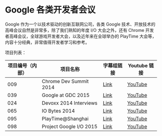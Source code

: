 # Google 各类开发者会议

Google 作为一个以技术驱动的创新互联网公司，各类 Google 技术、开放技术的高峰会议自然是非常多，除了我们熟知的年度 I/O 大会之外，还有 Chrome 开发者高峰会议，全球游戏开发者大会，以及近年来在全球举办的 PlayTime 大会等，内容十分经典，非常值得开发者学习和参考。

项目列表：

| 项目编号（内部） | 项目名称 | 字幕组链接 | Youtube 链接  |
| ---- | ---- | ---- | ---- |
|  009 | Chrome Dev Summit 2014  | [Link](009-Chrome-Dev-Summit-2014/index.md) | [YouTube](https://www.youtube.com/playlist?list=PLOU2XLYxmsILE0KnGTKKj2SsOtxsK_y_d) |
|  039 | Google at GDC 2015   | [Link](039-Google-at-GDC-2015/index.md) | [YouTube](https://www.youtube.com/playlist?list=PLOU2XLYxmsIICnRK3edkJXdFpBAFeD28N) |
|  024 | Devoxx 2014 Interviews   | [Link](024-Devoxx-2014-Interviews/index.md) | [YouTube](https://www.youtube.com/playlist?list=PLOU2XLYxmsIJaacrFiQbQGGrPXIWvj1Wr) |
|  065 | IO Bytes 2014   | [Link](065-IO-Bytes-2014/index.md) | [YouTube](https://www.youtube.com/playlist?list=PLOU2XLYxmsIIwGK7v7jg3gQvIAWJzdat_) |
|  095 | PlayTime@Shanghai   | [Link](095-PlayTime-Shanghai/index.md) | [YouTube](https://www.youtube.com/playlist?list=PLOU2XLYxmsIL03UHSfcas4JbcK8hhkABn) |
|  098 | Project Google I/O 2015 | [Link](098-Project-Google-IO-2015/index.md) | [YouTube](https://www.youtube.com/playlist?list=PLOU2XLYxmsIKLNUPiFCWVtcO7mZRZ9MmS) |
